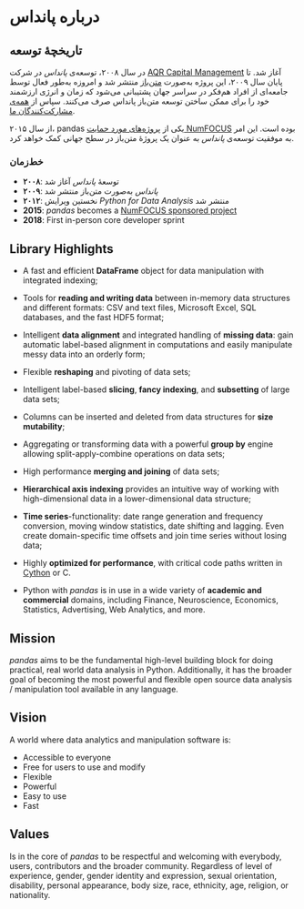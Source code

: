 # درباره پانداس

## تاریخچهٔ توسعه

در سال ۲۰۰۸، توسعه‌ی _پانداس_ در شرکت [AQR Capital Management](https://www.aqr.com) آغاز شد.
تا پایان سال ۲۰۰۹، این پروژه به‌صورت [متن‌باز](https://en.wikipedia.org/wiki/Open_source) منتشر شد و امروزه به‌طور فعال توسط جامعه‌ای از افراد هم‌فکر در سراسر جهان پشتیبانی می‌شود که زمان و انرژی ارزشمند خود را برای ممکن ساختن توسعه متن‌باز پانداس صرف می‌کنند. سپاس از [همه‌ی مشارکت‌کنندگان ما](team.html).

از سال ۲۰۱۵، pandas یکی از [پروژه‌های مورد حمایت NumFOCUS](https://numfocus.org/sponsored-projects) بوده است.
این امر به موفقیت توسعه‌ی _پانداس_ به عنوان یک پروژهٔ متن‌باز در سطح جهانی کمک خواهد کرد.

### خط‌زمان

- **۲۰۰۸**: توسعهٔ _پانداس_ آغاز شد
- **۲۰۰۹**: _پانداس_ به‌صورت متن‌باز منتشر شد
- **۲۰۱۲**: نخستین ویرایش _Python for Data Analysis_ منتشر شد
- **2015**: _pandas_ becomes a [NumFOCUS sponsored project](https://numfocus.org/sponsored-projects)
- **2018**: First in-person core developer sprint

## Library Highlights

- A fast and efficient **DataFrame** object for data manipulation with
  integrated indexing;

- Tools for **reading and writing data** between in-memory data structures and
  different formats: CSV and text files, Microsoft Excel, SQL databases, and
  the fast HDF5 format;

- Intelligent **data alignment** and integrated handling of **missing data**:
  gain automatic label-based alignment in computations and easily manipulate
  messy data into an orderly form;

- Flexible **reshaping** and pivoting of data sets;

- Intelligent label-based **slicing**, **fancy indexing**, and **subsetting**
  of large data sets;

- Columns can be inserted and deleted from data structures for **size
  mutability**;

- Aggregating or transforming data with a powerful **group by** engine
  allowing split-apply-combine operations on data sets;

- High performance **merging and joining** of data sets;

- **Hierarchical axis indexing** provides an intuitive way of working with
  high-dimensional data in a lower-dimensional data structure;

- **Time series**-functionality: date range generation and frequency
  conversion, moving window statistics, date shifting and lagging.
  Even create domain-specific time offsets and join time
  series without losing data;

- Highly **optimized for performance**, with critical code paths written in
  [Cython](https://cython.org) or C.

- Python with _pandas_ is in use in a wide variety of **academic and
  commercial** domains, including Finance, Neuroscience, Economics,
  Statistics, Advertising, Web Analytics, and more.

## Mission

_pandas_ aims to be the fundamental high-level building block for doing practical,
real world data analysis in Python.
Additionally, it has the broader goal of becoming the most powerful and flexible
open source data analysis / manipulation tool available in any language.

## Vision

A world where data analytics and manipulation software is:

- Accessible to everyone
- Free for users to use and modify
- Flexible
- Powerful
- Easy to use
- Fast

## Values

Is in the core of _pandas_ to be respectful and welcoming with everybody,
users, contributors and the broader community. Regardless of level of experience,
gender, gender identity and expression, sexual orientation, disability,
personal appearance, body size, race, ethnicity, age, religion, or nationality.
